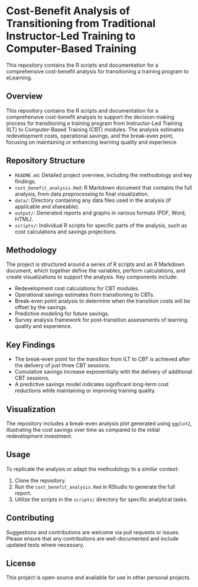 # Cost-Benefit Analysis of Transitioning from Traditional Instructor-Led Training to Computer-Based Training
This repository contains the R scripts and documentation for a comprehensive cost-benefit analysis for transitioning a training program to eLearning. 

## Overview
This repository contains the R scripts and documentation for a comprehensive cost-benefit analysis to support the decision-making process for transitioning a training program from Instructor-Led Training (ILT) to Computer-Based Training (CBT) modules. The analysis estimates redevelopment costs, operational savings, and the break-even point, focusing on maintaining or enhancing learning quality and experience.

## Repository Structure
- `README.md`: Detailed project overview, including the methodology and key findings.
- `cost_benefit_analysis.Rmd`: R Markdown document that contains the full analysis, from data preprocessing to final visualization.
- `data/`: Directory containing any data files used in the analysis (if applicable and shareable).
- `output/`: Generated reports and graphs in various formats (PDF, Word, HTML).
- `scripts/`: Individual R scripts for specific parts of the analysis, such as cost calculations and savings projections.

## Methodology
The project is structured around a series of R scripts and an R Markdown document, which together define the variables, perform calculations, and create visualizations to support the analysis. Key components include:

- Redevelopment cost calculations for CBT modules.
- Operational savings estimates from transitioning to CBTs.
- Break-even point analysis to determine when the transition costs will be offset by the savings.
- Predictive modeling for future savings.
- Survey analysis framework for post-transition assessments of learning quality and experience.

## Key Findings
- The break-even point for the transition from ILT to CBT is achieved after the delivery of just three CBT sessions.
- Cumulative savings increase exponentially with the delivery of additional CBT sessions.
- A predictive savings model indicates significant long-term cost reductions while maintaining or improving training quality.

## Visualization
The repository includes a break-even analysis plot generated using `ggplot2`, illustrating the cost savings over time as compared to the initial redevelopment investment.

## Usage
To replicate the analysis or adapt the methodology to a similar context:

1. Clone the repository.
2. Run the `cost_benefit_analysis.Rmd` in RStudio to generate the full report.
3. Utilize the scripts in the `scripts/` directory for specific analytical tasks.

## Contributing
Suggestions and contributions are welcome via pull requests or issues. Please ensure that any contributions are well-documented and include updated tests where necessary.

## License
This project is open-source and available for use in other personal projects.
